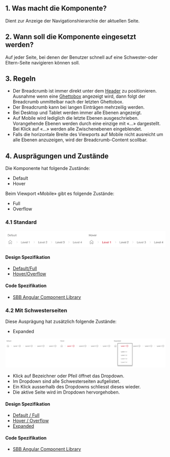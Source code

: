 ## 1. Was macht die Komponente?
Dient zur Anzeige der Navigationshierarchie der aktuellen Seite.

## 2. Wann soll die Komponente eingesetzt werden? 
Auf jeder Seite, bei denen der Benutzer schnell auf eine Schwester-oder Eltern-Seite navigieren können soll.

## 3. Regeln
* Der Breadcrumb ist immer direkt unter dem [Header](https://digital.sbb.ch/de/websites/modules/header) zu positionieren. Ausnahme wenn eine [Ghettobox](https://digital.sbb.ch/de/websites/components/ghettobox) angezeigt wird, dann folgt der Breadcrumb unmittelbar nach der letzten Ghettobox.
* Der Breadcrumb kann bei langen Einträgen mehrzeilig werden.
* Bei Desktop und Tablet werden immer alle Ebenen angezeigt.
* Auf Mobile wird lediglich die letzte Ebenen ausgeschrieben. Vorangehende Ebenen werden durch eine einzige mit «...» dargestellt. Bei Klick auf «...» werden alle Zwischenebenen eingeblendet.
* Falls die horizontale Breite des Viewports auf Mobile nicht ausreicht um alle Ebenen anzuzeigen, wird der Breadcrumb-Content scollbar.

## 4. Ausprägungen und Zustände 
Die Komponente hat folgende Zustände:
* Default
* Hover

Beim Viewport «Mobile» gibt es folgende Zustände:
* Full
* Overflow

### 4.1 Standard
![Darstellung der Komponente Breadcrumb in der Ausprägung Standard](https://raw.githubusercontent.com/sbb-design-systems/design-system-website-documentation/master/documentation/components/breadcrumb/images/breadcrumb_default.png 'class: image')

#### Design Spezifikation
* [Default/Full](https://sbb.invisionapp.com/d/main#/console/15744722/328136674/inspect)
* [Hover/Overflow](https://sbb.invisionapp.com/d/main#/console/15744722/328136675/inspect)

#### Code Spezifikation
* [SBB Angular Component Library](https://sbb-angular.app.sbb.ch/latest/public/components/breadcrumb)

### 4.2 Mit Schwesterseiten
Diese Ausprägung hat zusätzlich folgende Zustände:
* Expanded

![Darstellung der Komponente Breadcrumb mit der Angabe der Schwesterseiten](https://raw.githubusercontent.com/sbb-design-systems/design-system-website-documentation/master/documentation/components/breadcrumb/images/breadcrumb_sibling.png 'class: image')
* Klick auf Bezeichner oder Pfeil öffnet das Dropdown.
* Im Dropdown sind alle Schwesterseiten aufgelistet.
* Ein Klick ausserhalb des Dropdowns schliesst dieses wieder.
* Die aktive Seite wird im Dropdown hervorgehoben.

#### Design Spezifikation
* [Default / Full](https://sbb.invisionapp.com/d/main#/console/15744722/328136676/inspect)
* [Hover / Overflow](https://sbb.invisionapp.com/d/main#/console/15744722/328136677/inspect)
* [Expanded](https://sbb.invisionapp.com/d/main#/console/15744722/328136678/inspect)

#### Code Spezifikation
* [SBB Angular Component Library](https://sbb-angular.app.sbb.ch/latest/public/components/breadcrumb)